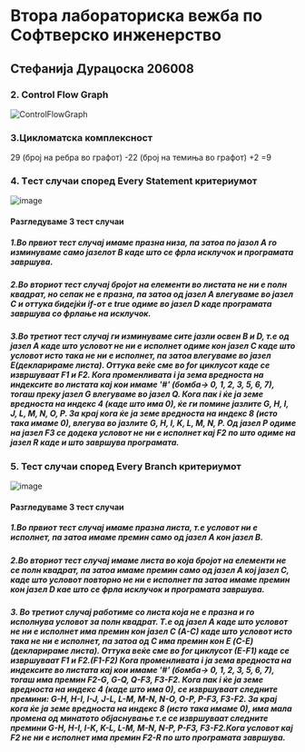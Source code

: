 # Втора лабораториска вежба по Софтверско инженерство
## Стефанија Дурацоска 206008
### 2. Control Flow Graph

![ControlFlowGraph](https://user-images.githubusercontent.com/86681270/171759966-a20e0b10-ce96-40a5-b3d4-4fd4231c0077.png)
### 3.Цикломатска комплексност
29 (број на ребра во графот) -22 (број на темиња во графот) +2 =9 

### 4. Tест случаи според Every Statement критериумот

![image](https://user-images.githubusercontent.com/86681270/171935851-1a78393c-79c0-4975-a0c1-7cdca0d28ac5.png) 

#### Разгледуваме 3 тест случаи
##### 1.Во првиот тест случај имаме празна низа, па затоа по јазол А го изминуваме само јазелот B каде што се фрла исклучок и програмата завршува.
##### 2.Во вториот тест случај бројот на елементи во листата не ни е полн квадрат, но сепак не е празна, па затоа од јазел A влегуваме во јазел C и оттука бидејќи if-от е true одиме во јазел D каде програмата завршува со фрлање на исклучок.
##### 3.Во третиот тест случај ги изминуваме сите јазли освен B и D, т.е од јазел А каде што условот не ни е исполнет одиме кон јазел C каде што условот исто така не ни е исполнет, па затоа влегуваме во јазел Е(декларираме листа). Оттука веќе сме во for циклусот каде се извршуваат F1 и F2. Кога променливата i ја зема вредноста на индексите во листата кај кои имаме '#' (бомба-> 0, 1, 2, 3, 5, 6, 7), тогаш преку јазел G влегуваме во јазел Q. Кога пак i ќе ја земе вредноста на индекс 4 (каде што има 0), ќе ги помине јазлите G, H, I, J, L, M, N, O, P. За крај кога ќе ја земе вредноста на индекс 8 (исто така имаме 0), влегува во јазлите G, H, I, K, L, M, N, P. Од јазел P одиме на јазел F3 се додека условот не ни е исполнет кај F2 по што одиме на јазел R каде и што завршува програмата. 


### 5. Тест случаи според Every Branch критериумот

![image](https://user-images.githubusercontent.com/86681270/171935875-ff3830f0-6587-461d-9c33-a7a0a403b0b7.png)

#### Разгледуваме 3 тест случаи
##### 1.Во првиот тест случај имаме празна листа, т.е условот ни е исполнет, па затоа имаме премин само од јазел A кон јазел B.
##### 2.Во вториот тест случај имаме листа во која бројот на елементи не се полн квадрат, па затоа имаме премин само од јазел A кој јазел C, каде што условот повторно не ни е исполнет па затоа имаме премин кон јазел D кае што се фрла исклучок и програмата завршува.
##### 3. Во третиот случај работиме со листа која не е празна и го исполнува условот за полн квадрат. Т.е од јазел А каде што условот не ни е исполнет има премин кон јазел C (A-C) каде што условот исто така не ни е исполнет, па затоа од C има премин кон Е (C-E)(декларираме листа). Оттука веќе сме во for циклусот (Е-F1) каде се извршуваат F1 и F2.(F1-F2) Кога променливата i ја зема вредноста на индексите во листата кај кои имаме '#' (бомба-> 0, 1, 2, 3, 5, 6, 7), тогаш има премин F2-G, G-Q, Q-F3, F3-F2. Кога пак i ќе ја земе вредноста на индекс 4 (каде што има 0), се извршуваат следните премини: G-H, H-I, I-J, J-L, L-M, M-N, N-O, O-P, P-F3, F3-F2.  За крај кога ќе ја земе вредноста на индекс 8 (исто така имаме 0), има мала промена од минатото објаснување т.е се извршуваат следните премини G-H, H-I, I-K, K-L, L-M, M-N, N-P, P-F3, F3-F2.Кога условот кај F2 не ни е исполнет има премин F2-R по што програмата завршува.


